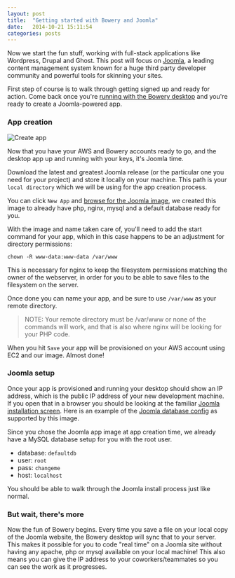 ```yaml
---
layout: post
title:  "Getting started with Bowery and Joomla"
date:   2014-10-21 15:11:54
categories: posts
---
```


Now we start the fun stuff, working with full-stack applications like Wordpress, Drupal and Ghost. This post will focus on [Joomla](http://joomla.org/), a leading content management system known for a huge third party developer community and powerful tools for skinning your sites.

First step of course is to walk through getting signed up and ready for action. Come back once you're [running with the Bowery desktop](/start/ "Click to read Getting Started") and you're ready to create a Joomla-powered app.

### App creation

![Create app](http://bowery-blog.s3.amazonaws.com/desktop/joomla/joomla_app_screen.png "Example Joomla 3.3 app configuration")

Now that you have your AWS and Bowery accounts ready to go, and the desktop app up and running with your keys, it's Joomla time.

Download the latest and greatest Joomla release (or the particular one you need for your project) and store it locally on your machine. This path is your `local directory` which we will be using for the app creation process.

You can click `New App` and [browse for the Joomla image](http://bowery.io/images/), we created this image to already have php, nginx, mysql and a default database ready for you.

With the image and name taken care of, you'll need to add the start command for your app, which in this case happens to be an adjustment for directory permissions:

```
chown -R www-data:www-data /var/www
```

This is necessary for nginx to keep the filesystem permissions matching the owner of the webserver, in order for you to be able to save files to the filesystem on the server.

Once done you can name your app, and be sure to use `/var/www` as your remote directory.

> NOTE: Your remote directory must be /var/www or none of the commands will work, and that is also where nginx will be looking for your PHP code.

When you hit `Save` your app will be provisioned on your AWS account using EC2 and our image. Almost done!

### Joomla setup

Once your app is provisioned and running your desktop should show an IP address, which is the public IP address of your new development machine. If you open that in a browser you should be looking at the familiar [Joomla installation screen](http://bowery-blog.s3.amazonaws.com/desktop/joomla/joomla_installer.png). Here is an example of the [Joomla database config](http://bowery-blog.s3.amazonaws.com/desktop/joomla/joomla_installer_db.png) as supported by this image.

Since you chose the Joomla app image at app creation time, we already have a MySQL database setup for you with the root user.

* database: `defaultdb`
* user: `root`
* pass: `changeme`
* host: `localhost`

You should be able to walk through the Joomla install process just like normal.

### But wait, there's more

Now the fun of Bowery begins. Every time you save a file on your local copy of the Joomla website, the Bowery desktop will sync that to your server. This makes it possible for you to code "real time" on a Joomla site without having any apache, php or mysql available on your local machine! This also means you can give the IP address to your coworkers/teammates so you can see the work as it progresses.